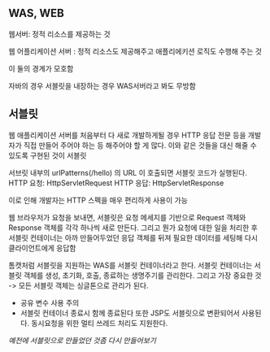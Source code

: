 ## WAS, WEB

웹서버: 정적 리소스를 제공하는 것

웹 어플리케이션 서버 :
정적 리소스도 제공해주고 애플리에키션 로직도 수행해 주는 것

이 둘의 경계가 모호함

자바의 경우 서블릿을 내장하는 경우 WAS서버라고 봐도 무방함

## 서블릿
웹 애플리케이션 서버를 처음부터 다 새로 개발하게될 경우
HTTP 응답 전문 등을 개발자가 직접 만들어 주어야 하는 등 해주어야 할 게 많다.
이와 같은 것들을 대신 해줄 수 있도록 구현된 것이 서블릿


서브릿 내부의 urlPatterns(/hello) 의 URL 이 호출되면 서블릿 코드가 실행된다.
HTTP 요청: HttpServletRequest
HTTP 응답: HttpServletResponse

이로 인해 개발자는 HTTP 스펙을 매우 편리하게 사용이 가능

웹 브라우저가 요청을 보내면, 서블릿은 요청 메세지를 기반으로 Request 객체와 Response 객체를 각각 하나씩 새로 만든다.
그리고 뭔가 요청에 대한 일을 처리한 후 서블릿 컨테이너는 아까 만들어두었던 응답 객체를 뒤져
필요한 데이터를 세팅해 다시 클라이언트에게 응답함

톰캣처럼 서블릿을 지원하는 WAS를 서블릿 컨테이너라고 한다.
서블릿 컨테이너는 서블릿 객체를 생성, 초기화, 호출, 종료하는 생명주기를 관리한다.
그리고 가장 중요한 것 -> 모든 서블릿 객체는 싱글톤으로 관리가 된다.
- 공유 변수 사용 주의
- 서블릿 컨테이너 종료시 함께 종료된다
  또한 JSP도 서블릿으로 변환되어서 사용된다.
  동시요청을 위한 멀티 쓰레드 처리도 지원한다.

_예전에 서블릿으로 만들었던 것좀 다시 만들어보기_